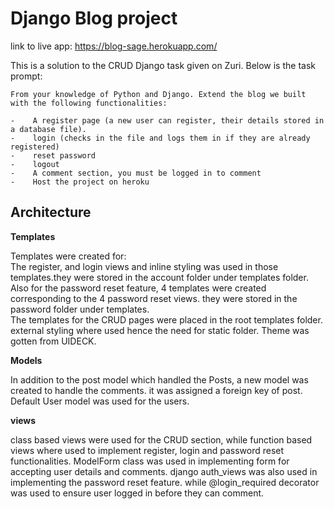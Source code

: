 # Django Blog project

link to live app: https://blog-sage.herokuapp.com/

This is a solution to the CRUD Django task given on Zuri. Below is the task prompt:
```
From your knowledge of Python and Django. Extend the blog we built with the following functionalities:

-    A register page (a new user can register, their details stored in a database file). 
-    login (checks in the file and logs them in if they are already registered)
-    reset password
-    logout
-    A comment section, you must be logged in to comment
-    Host the project on heroku

```



## Architecture
**Templates**

Templates were created for:\
The register, and login views and inline styling was used in those templates.they were stored in the account folder under templates folder.\
Also for the password reset feature, 4 templates were created corresponding to the 4 password reset views. they were stored in the password folder under templates.\
The templates for the CRUD pages were placed in the root templates folder. external styling where used hence the need for static folder. Theme was gotten from UIDECK.

**Models**

In addition to the post model which handled the Posts, a new model was created to handle the comments. it was assigned a foreign key of post. Default User model was used for the users.


**views**

class based views were used for the CRUD section, while function based views where used to implement register, login and password reset functionalities. ModelForm class was used in implementing form for accepting user details and comments.
django auth_views was also used in implementing the password reset feature. while @login_required decorator was used to ensure user logged in before they can comment.